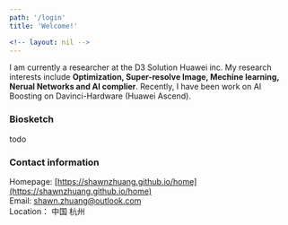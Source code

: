 ```yaml
---
path: '/login'
title: 'Welcome!'

<!-- layout: nil -->
---
```

I am currently a researcher at the D3 Solution Huawei inc. My research interests include **Optimization, Super-resolve Image, Mechine learning, Nerual Networks and AI complier**. Recently, I have been work on  AI
 Boosting on Davinci-Hardware (Huawei Ascend).

### Biosketch

todo

### Contact information
Homepage: [https://shawnzhuang.github.io/home](https://shawnzhuang.github.io/home)  
Email: [shawn.zhuang@outlook.com](mailto:shawn.zhuang@outlook.com)  
Location： 中国 杭州





